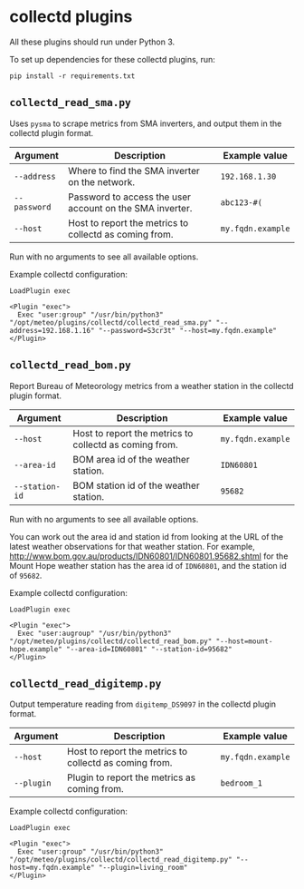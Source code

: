 # collectd plugins

All these plugins should run under Python 3.

To set up dependencies for these collectd plugins, run:

```
pip install -r requirements.txt
```

## `collectd_read_sma.py`

Uses `pysma` to scrape metrics from SMA inverters, and output them in the collectd plugin format.

| Argument     | Description | Example value  |
| ------------ | ----------- | -------------- |
| `--address`  | Where to find the SMA inverter on the network.           | `192.168.1.30`    |
| `--password` | Password to access the user account on the SMA inverter. | `abc123-#(`       |
| `--host`     | Host to report the metrics to collectd as coming from.   | `my.fqdn.example` |

Run with no arguments to see all available options.

Example collectd configuration:

```
LoadPlugin exec

<Plugin "exec">
  Exec "user:group" "/usr/bin/python3" "/opt/meteo/plugins/collectd/collectd_read_sma.py" "--address=192.168.1.16" "--password=S3cr3t" "--host=my.fqdn.example"
</Plugin>
```

## `collectd_read_bom.py`

Report Bureau of Meteorology metrics from a weather station in the collectd plugin format.

| Argument       | Description | Example value  |
| -------------- | ----------- | -------------- |
| `--host`       | Host to report the metrics to collectd as coming from.    | `my.fqdn.example` |
| `--area-id`    | BOM area id of the weather station.                       | `IDN60801`        |
| `--station-id` | BOM station id of the weather station.                    | `95682`           |

Run with no arguments to see all available options.

You can work out the area id and station id from looking at the URL of the latest weather observations for that weather station. For example, http://www.bom.gov.au/products/IDN60801/IDN60801.95682.shtml for the Mount Hope weather station has the area id of `IDN60801`, and the station id of `95682`.

Example collectd configuration:

```
LoadPlugin exec

<Plugin "exec">
  Exec "user:augroup" "/usr/bin/python3" "/opt/meteo/plugins/collectd/collectd_read_bom.py" "--host=mount-hope.example" "--area-id=IDN60801" "--station-id=95682"
</Plugin>
```

## `collectd_read_digitemp.py`

Output temperature reading from `digitemp_DS9097` in the collectd plugin format.

| Argument       | Description | Example value  |
| -------------- | ----------- | -------------- |
| `--host`       | Host to report the metrics to collectd as coming from.    | `my.fqdn.example` |
| `--plugin`     | Plugin to report the metrics as coming from.              | `bedroom_1`       |

Example collectd configuration:

```
LoadPlugin exec

<Plugin "exec">
  Exec "user:group" "/usr/bin/python3" "/opt/meteo/plugins/collectd/collectd_read_digitemp.py" "--host=my.fqdn.example" "--plugin=living_room"
</Plugin>
```
